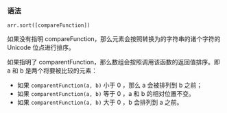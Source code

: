 ### 语法

`arr.sort([compareFunction])`

如果没有指明 compareFunction，那么元素会按照转换为的字符串的诸个字符的 Unicode 位点进行排序。

如果指明了 comparentFunction，那么数组会按照调用该函数的返回值排序。即 a 和 b 是两个将要被比较的元素：

- 如果 `comparentFunction(a, b)` 小于 0 ，那么 a 会被排列到 b 之前；
- 如果 `comparentFunction(a, b)` 等于 0 ，a 和 b 的相对位置不变。
- 如果 `comparentFunction(a, b)` 大于 0 ，b 会排列到 a 之前。 